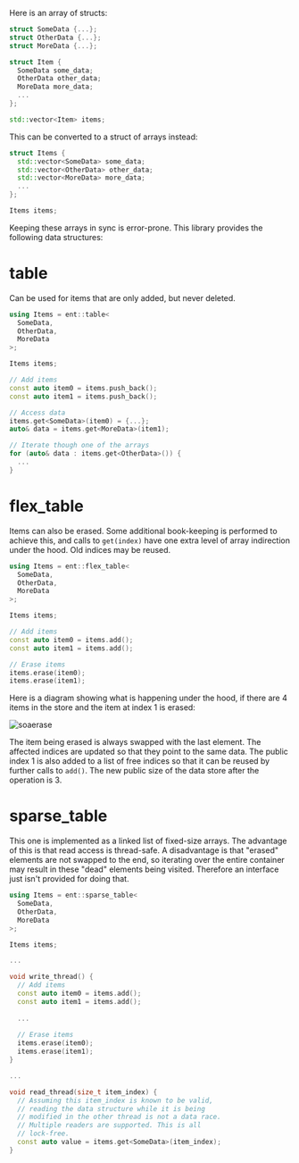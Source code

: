 Here is an array of structs:

```c++
struct SomeData {...};
struct OtherData {...};
struct MoreData {...};

struct Item {
  SomeData some_data;
  OtherData other_data;
  MoreData more_data;
  ...
};

std::vector<Item> items;
```

This can be converted to a struct of arrays instead:

```c++
struct Items {
  std::vector<SomeData> some_data;
  std::vector<OtherData> other_data;
  std::vector<MoreData> more_data;
  ...
};

Items items;
```

Keeping these arrays in sync is error-prone. This library provides the following data structures:

# table

Can be used for items that are only added, but never deleted.

```c++
using Items = ent::table<
  SomeData,
  OtherData,
  MoreData
>;

Items items;

// Add items
const auto item0 = items.push_back();
const auto item1 = items.push_back();

// Access data
items.get<SomeData>(item0) = {...};
auto& data = items.get<MoreData>(item1);

// Iterate though one of the arrays
for (auto& data : items.get<OtherData>()) {
  ...
}
```

# flex_table

Items can also be erased. Some additional book-keeping is performed to achieve this, and calls to `get(index)` have one extra level of array indirection under the hood. Old indices may be reused.

```c++
using Items = ent::flex_table<
  SomeData,
  OtherData,
  MoreData
>;

Items items;

// Add items
const auto item0 = items.add();
const auto item1 = items.add();

// Erase items
items.erase(item0);
items.erase(item1);
```
Here is a diagram showing what is happening under the hood, if there are 4 items in the store and the item at index 1 is erased:

![soaerase](https://github.com/colugomusic/ent/assets/68328892/e4b61736-26fe-4dd2-a4e4-22c82e29ef9e)

The item being erased is always swapped with the last element. The affected indices are updated so that they point to the same data. The public index 1 is also added to a list of free indices so that it can be reused by further calls to `add()`. The new public size of the data store after the operation is 3.

# sparse_table

This one is implemented as a linked list of fixed-size arrays. The advantage of this is that read access is thread-safe. A disadvantage is that "erased" elements are not swapped to the end, so iterating over the entire container may result in these "dead" elements being visited. Therefore an interface just isn't provided for doing that.

```c++
using Items = ent::sparse_table<
  SomeData,
  OtherData,
  MoreData
>;

Items items;

...

void write_thread() {
  // Add items
  const auto item0 = items.add();
  const auto item1 = items.add();
  
  ...
  
  // Erase items
  items.erase(item0);
  items.erase(item1);
}

...

void read_thread(size_t item_index) {
  // Assuming this item_index is known to be valid,
  // reading the data structure while it is being
  // modified in the other thread is not a data race.
  // Multiple readers are supported. This is all
  // lock-free.
  const auto value = items.get<SomeData>(item_index);
}
```
